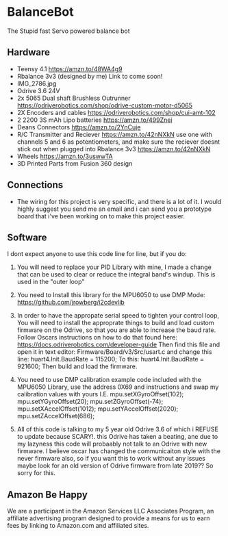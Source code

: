 # BalanceBot
The Stupid fast Servo powered balance bot

## Hardware
 - Teensy 4.1 https://amzn.to/48WA4g9
 - Rbalance 3v3 (designed by me) Link to come soon!
 - IMG_2786.jpg
 - Odrive 3.6 24V
 - 2x 5065 Dual shaft Brushless Outrunner https://odriverobotics.com/shop/odrive-custom-motor-d5065
 - 2X Encoders and cables https://odriverobotics.com/shop/cui-amt-102
 - 2 2200 3S mAh Lipo batteries https://amzn.to/499Znei
 - Deans Connectors https://amzn.to/2YnCuje
 - R/C Transmitter and Reciever https://amzn.to/42nNXkN use one with channels 5 and 6 as potentiometers, and make sure the reciever doesnt stick out when plugged into Rbalance 3v3 https://amzn.to/42nNXkN
 - Wheels https://amzn.to/3uswwTA
 - 3D Printed Parts from Fusion 360 design
## Connections
 - The wiring for this project is very specific, and there is a lot of it. I would highly suggest you send me an email and i can send you a prototype board that i've been working on to make this project easier.

   



## Software

I dont expect anyone to use this code line for line, but if you do:

1. You will need to replace your PID Library with mine, I made a change that can be used to clear or reduce the integral band's windup. This is used in the "outer loop"

2. You need to Install this library for the MPU6050 to use DMP Mode: https://github.com/jrowberg/i2cdevlib


3. In order to have the appropate serial speed to tighten your control loop, You will need to install the approprate things to build and load custom firmware on the Odrive, so that you are able to increase the baud rate. Follow Oscars instructions on how to do that found here:
https://docs.odriverobotics.com/developer-guide Then find this file and open it in text editor: Firmware/Board/v3/Src/usart.c and change this line:
huart4.Init.BaudRate = 115200;
To this:
huart4.Init.BaudRate = 921600;
Then build and load the firmware. 


4. You need to use DMP calibration example code included with the MPU6050 Library, use the address 0X69 and instructions and swap my calibration values with yours
  I.E.
  mpu.setXGyroOffset(102);
  mpu.setYGyroOffset(20);
  mpu.setZGyroOffset(-74);
  mpu.setXAccelOffset(1012); 
  mpu.setYAccelOffset(2020);
  mpu.setZAccelOffset(686);

5. All of this code is talking to my 5 year old Odrive 3.6 of which i REFUSE to update because SCARY!. this Odrive has taken a beating, ane due to my lazyness this code will probaably not talk to an Odrive with new firmware. I believe oscar has changed the communicaiton style with the never firmware also, so if you want this to work without any issues maybe look for an old version of Odrive firmware from late 2019??  So sorry for this. 




## Amazon Be Happy
We are a participant in the Amazon Services LLC Associates Program, an affiliate advertising program designed to provide a means for us to earn fees by linking to Amazon.com and affiliated sites.

